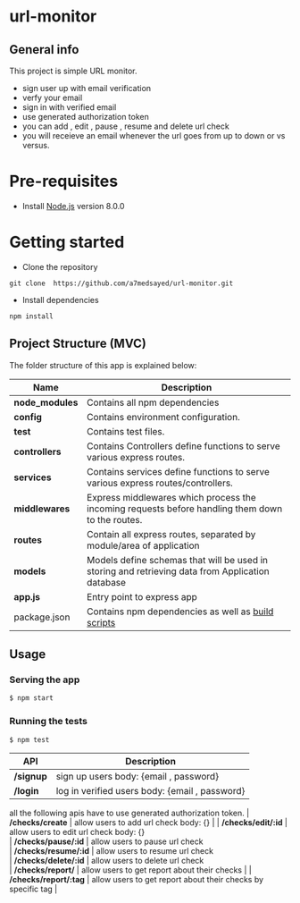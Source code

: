 # url-monitor

## General info
This project is simple URL monitor.
* sign user up with email verification
* verfy your email
* sign in with verified email
* use generated authorization token
* you can add , edit  , pause , resume and delete url check
* you will receieve an email whenever the url goes from up to down or vs versus.

# Pre-requisites
- Install [Node.js](https://nodejs.org/en/) version 8.0.0


# Getting started
- Clone the repository
```
git clone  https://github.com/a7medsayed/url-monitor.git
```
- Install dependencies
```
npm install
```
  
 ## Project Structure (MVC)
The folder structure of this app is explained below:

| Name | Description |
| ------------------------ | --------------------------------------------------------------------------------------------- |
| **node_modules**         | Contains all  npm dependencies                                                            |
| **config**                  | Contains  environment configuration.
| **__test__**                 | Contains test files.  |
| **controllers**        | Contains  Controllers define functions to serve various express routes. 
| **services**        | Contains  services define functions to serve various express routes/controllers. 
| **middlewares**      | Express middlewares which process the incoming requests before handling them down to the routes.
| **routes**           | Contain all express routes, separated by module/area of application                       
| **models**           | Models define schemas that will be used in storing and retrieving data from Application database  |
| **app.js**        | Entry point to express app                                                               |
| package.json             | Contains npm dependencies as well as [build scripts](#what-if-a-library-isnt-on-definitelytyped)   | tsconfig.json            | Config settings for compiling source code only written in TypeScript   


## Usage

### Serving the app

```sh
$ npm start
```

### Running the tests

```sh
$ npm test
```

| API | Description |
| ------------------------ | --------------------------------------------------------------------------------------------- |
| **/signup**         | sign up users  body: {email , password}                                                          |
| **/login**                  | log in verified users  body: {email , password} 
all the following apis have to use generated authorization token.
| **/checks/create**                 | allow users to add url check   body: {}  |
| **/checks/edit/:id**        | allow users to edit url check  body: {}  
| **/checks/pause/:id**        | allow users to pause url check   
| **/checks/resume/:id**      | allow users to resume url check  
| **/checks/delete/:id**           | allow users to delete url check                       
| **/checks/report/**           | allow users to get report about their checks     |
| **/checks/report/:tag**        | allow users to get report about their checks   by specific tag                                                          |



